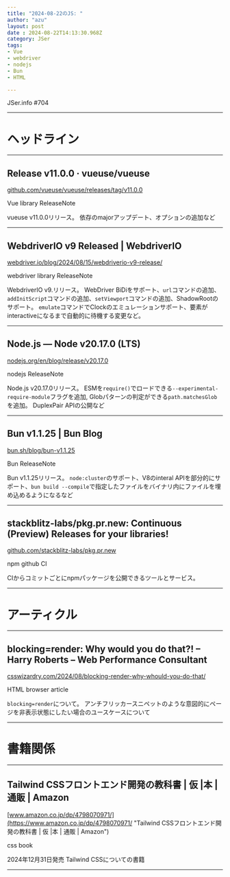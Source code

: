 ```yaml
---
title: "2024-08-22のJS: "
author: "azu"
layout: post
date : 2024-08-22T14:13:30.968Z
category: JSer
tags:
- Vue
- webdriver
- nodejs
- Bun
- HTML

---
```


JSer.info #704

----

<h1 class="site-genre">ヘッドライン</h1>

----

## Release v11.0.0 · vueuse/vueuse
[github.com/vueuse/vueuse/releases/tag/v11.0.0](https://github.com/vueuse/vueuse/releases/tag/v11.0.0 "Release v11.0.0 · vueuse/vueuse")
<p class="jser-tags jser-tag-icon"><span class="jser-tag">Vue</span> <span class="jser-tag">library</span> <span class="jser-tag">ReleaseNote</span></p>

vueuse v11.0.0リリース。
依存のmajorアップデート、オプションの追加など


----

## WebdriverIO v9 Released | WebdriverIO
[webdriver.io/blog/2024/08/15/webdriverio-v9-release/](https://webdriver.io/blog/2024/08/15/webdriverio-v9-release/ "WebdriverIO v9 Released | WebdriverIO")
<p class="jser-tags jser-tag-icon"><span class="jser-tag">webdriver</span> <span class="jser-tag">library</span> <span class="jser-tag">ReleaseNote</span></p>

WebdriverIO v9.リリース。
WebDriver BiDiをサポート、`url`コマンドの追加、`addInitScript`コマンドの追加、`setViewport`コマンドの追加、ShadowRootのサポート。
`emulate`コマンドでClockのエミュレーションサポート、要素がinteractiveになるまで自動的に待機する変更など。


----

## Node.js — Node v20.17.0 (LTS)
[nodejs.org/en/blog/release/v20.17.0](https://nodejs.org/en/blog/release/v20.17.0 "Node.js — Node v20.17.0 (LTS)")
<p class="jser-tags jser-tag-icon"><span class="jser-tag">nodejs</span> <span class="jser-tag">ReleaseNote</span></p>

Node.js v20.17.0リリース。
ESMを`require()`でロードできる`--experimental-require-module`フラグを追加,
Globパターンの判定ができる`path.matchesGlob`を追加。
DuplexPair APIの公開など


----

## Bun v1.1.25 | Bun Blog
[bun.sh/blog/bun-v1.1.25](https://bun.sh/blog/bun-v1.1.25 "Bun v1.1.25 | Bun Blog")
<p class="jser-tags jser-tag-icon"><span class="jser-tag">Bun</span> <span class="jser-tag">ReleaseNote</span></p>

Bun v1.1.25リリース。
`node:cluster`のサポート、V8のinteral APIを部分的にサポート、`bun build --compile`で指定したファイルをバイナリ内にファイルを埋め込めるようになるなど


----

## stackblitz-labs/pkg.pr.new: Continuous (Preview) Releases for your libraries!
[github.com/stackblitz-labs/pkg.pr.new](https://github.com/stackblitz-labs/pkg.pr.new "stackblitz-labs/pkg.pr.new: Continuous (Preview) Releases for your libraries!")
<p class="jser-tags jser-tag-icon"><span class="jser-tag">npm</span> <span class="jser-tag">github</span> <span class="jser-tag">CI</span></p>

CIからコミットごとにnpmパッケージを公開できるツールとサービス。


----
<h1 class="site-genre">アーティクル</h1>

----

## blocking=render: Why would you do that?! – Harry Roberts – Web Performance Consultant
[csswizardry.com/2024/08/blocking-render-why-whould-you-do-that/](https://csswizardry.com/2024/08/blocking-render-why-whould-you-do-that/ "blocking=render: Why would you do that?! – Harry Roberts – Web Performance Consultant")
<p class="jser-tags jser-tag-icon"><span class="jser-tag">HTML</span> <span class="jser-tag">browser</span> <span class="jser-tag">article</span></p>

`blocking=render`について。
アンチフリッカースニペットのような意図的にページを非表示状態にしたい場合のユースケースについて


----
<h1 class="site-genre">書籍関係</h1>

----

## Tailwind CSSフロントエンド開発の教科書 | 仮 |本 | 通販 | Amazon
[www.amazon.co.jp/dp/4798070971/](https://www.amazon.co.jp/dp/4798070971/ "Tailwind CSSフロントエンド開発の教科書 | 仮 |本 | 通販 | Amazon")
<p class="jser-tags jser-tag-icon"><span class="jser-tag">css </span> <span class="jser-tag">book</span></p>

2024年12月31日発売
Tailwind CSSについての書籍


----
